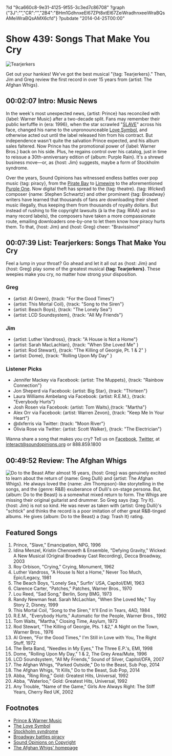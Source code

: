 ?id "9ca660c8-9e31-4125-9f55-3c3ed7c86708"
?graph {"3J":"","CR":"","2B4":"BHm1GdhnxeEl67ZPt8xtEl67ZeiWradhnxeeiWraBQsAMeiWraBQsAMX6cfd"}
?pubdate "2014-04-25T00:00"

# Show 439: Songs That Make You Cry

![Tearjerkers](https://static.soundopinions.org/images/2014/crying_web2.jpg)

Get out your hankies! We've got the best musical "{tag: Tearjerkers}." Then, Jim and Greg review the first record in over 15 years from  {artist: The Afghan Whigs}.

## 00:02:07 Intro: Music News
In the week's most unexpected news, {artist: Prince} has reconciled with {label: Warner Music} after a two-decade split. Fans may remember their public kerfuffle in {era: 1996}, when the star scrawled "[SLAVE](http://www.thatericalper.com/wp-content/uploads/2014/04/prince_cheek.jpg)" across his face, changed his name to the unpronounceable [Love Symbol](https://upload.wikimedia.org/wikipedia/en/a/af/Prince_logo.svg), and otherwise acted out until the label released him from his contract. But independence wasn't quite the salvation Prince expected, and his album sales faltered. Now Prince has the promotional power of {label: Warner Bros.} back on his side. Plus, he regains control over his catalog, just in time to reissue a 30th-anniversary edition of {album: Purple Rain}. It's a shrewd business move—or, as {host: Jim} suggests, maybe a form of Stockholm syndrome.

Over the years, Sound Opinions has witnessed endless battles over pop music {tag: piracy}, from the [Pirate Bay](/show/178/) to [Limewire](/show/287/) to the aforementioned [Purple One](/show/101/). Now digital theft has spread to the {tag: theatre}. {tag: *Wicked*} composer {name: Stephen Schwartz} and other prominent {tag: Broadway} writers have learned that thousands of fans are downloading their sheet music illegally, thus keeping them from thousands of royalty dollars. But instead of rushing to file copyright lawsuits (à la the {tag: RIAA} and so many record labels), the composers have taken a more compassionate route, emailing downloaders one-by-one to let them know how piracy hurts them. To that, {host: Jim} and {host: Greg} cheer: "Bravissimo!"

## 00:07:39 List: Tearjerkers: Songs That Make You Cry
Feel a lump in your throat? Go ahead and let it all out as {host: Jim} and {host: Greg} play some of the greatest musical **{tag: Tearjerkers}**. These weepies make you cry, no matter how strong your disposition. 

### Greg
- {artist: Al Green}, {track: "For the Good Times"}
- {artist: This Mortal Coil}, {track: "Song to the Siren"}
- {artist: Beach Boys}, {track: "The Lonely Sea"}
- {artist: LCD Soundsystem}, {track: "All My Friends"}

### Jim
- {artist: Luther Vandross}, {track: "A House is Not a Home"}
- {artist: Sarah MacLachlan}, {track: "When She Loved Me" }
- {artist: Rod Stewart}, {track: "The Killing of Georgie, Pt. 1 & 2" }
- {artist: Dome}, {track: "Rolling Upon My Day" }

### Listener Picks
- Jennifer Mackey via Facebook: {artist: The Muppets}, {track: "Rainbow Connection"}
- Jon Sheperd via Facebook: {artist: Big Star}, {track: "Thirteen"}
- Laura Williams Ambelang via Facebook: {artist: R.E.M.}, {track: "Everybody Hurts"}
- Josh Rosen via Facebook: {artist: Tom Waits},{track:  "Martha"}
- Alex Orr via Facebook: {artist: Warren Zevon}, {track: "Keep Me In Your Heart"}
- @dxferris via Twitter: {track: "Moon River"}
- Olivia Rose via Twitter: {artist: Scott Walker}, {track: "The Electrician"}

Wanna share a song that makes you cry? Tell us on [Facebook](https://www.facebook.com/soundopinions), [Twitter](https://twitter.com/soundopinions‎), at interact@soundopinions.org or 888.859.1800

## 00:49:52 Review: The Afghan Whigs
![Do to the Beast](https://static.soundopinions.org/assets/439/2B40.jpg)
After almost 16 years, {host: Greg} was genuinely excited to learn about the return of {name: Greg Dulli} and {artist: The Afghan Whigs}. He always loved the {name: Jim Thompson}-like storytelling in the songs, and the {genre: R&B} exuberance of Dulli's on-stage persona. But, {album: Do to the Beast} is a somewhat mixed return to form. The Whigs are missing their original guitarist and drummer. So Greg says {tag: Try It}. {host: Jim} is not so kind. He was never as taken with {artist: Greg Dulli}'s "schtick" and thinks the record is a poor imitation of other great R&B-tinged albums. He gives {album: Do to the Beast} a {tag: Trash It} rating.


## Featured Songs
1. Prince, "Slave," Emancipation, NPG, 1996
1. Idina Menzel, Kristin Chenoweth & Ensemble, "Defying Gravity," Wicked: A New Musical (Original Broadway Cast Recording), Decca Broadway, 2003
1. Roy Orbison, "Crying," Crying, Monument, 1962
1. Luther Vandross, "A House Is Not a Home," Never Too Much, Epic/Legacy, 1981
1. The Beach Boys, "Lonely Sea," Surfin' USA, Capitol/EMI, 1963
1. Clarence Carter, "Patches," Patches, Warner Bros., 1970
1. Lou Reed, "Sad Song," Berlin, Sony BMG, 1973
1. Randy Newman feat. Sarah McLachlan, "When She Loved Me," Toy Story 2, Disney, 1999
1. This Mortal Coil, "Song to the Siren," It'll End in Tears, 4AD, 1984
1. R.E.M., "Everybody Hurts," Automatic for the People, Warner Bros., 1992
1. Tom Waits, "Martha," Closing Time, Asylum, 1973
1. Rod Stewart, "The Killing of Georgie, Pts. 1 &2," A Night on the Town, Warner Bros., 1976
1. Al Green, "For the Good Times," I'm Still in Love with You, The Right Stuff, 1972
1. The Beta Band, "Needles in My Eyes," The Three E.P.'s, EMI, 1998
1. Dome, "Rolling Upon My Day," 1 & 2, The Grey Area/Mute, 1996
1. LCD Soundsystem, "All My Friends," Sound of Silver, Capitol/DFA, 2007
1. The Afghan Whigs, "Parked Outside," Do to the Beast, Sub Pop, 2014
1. The Afghan Whigs, "It Kills," Do to the Beast, Sub Pop, 2014
1. Abba, "Ring Ring," Gold: Greatest Hits, Universal, 1992
1. Abba, "Waterloo," Gold: Greatest Hits, Universal, 1992
1. Any Trouble, "Name of the Game," Girls Are Always Right: The Stiff Years, Cherry Red UK, 2002

## Footnotes
- [Prince & Warner Music](http://artsbeat.blogs.nytimes.com/2014/04/18/years-after-a-bitter-fight-prince-and-warner-brothers-make-a-new-deal/?_php=true&_type=blogs&_php=true&_type=blogs&_r=1)
- [The Love Symbol](http://www.ew.com/ew/article/0,,273604,00.html)
- [Stockholm syndrome](http://medical-dictionary.thefreedictionary.com/Stockholm+syndrome)
- [Broadway battles piracy](http://www.billboard.com/biz/articles/news/publishing/6062791/wicked-composer-stephen-schwartz-joins-fight-against-sheet)
- [Sound Opinions on Copyright](http://www.soundopinions.org/show/134/#lawrencelessig)
- [The Afghan Whigs' homepage](http://theafghanwhigs.com/)
